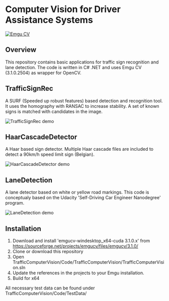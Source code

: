 # Computer Vision for Driver Assistance Systems
[![Emgu CV](https://avatars1.githubusercontent.com/u/2035816?v=3&s=40)](https://github.com/emgucv/emgucv)
## Overview
This repository contains basic applications for traffic sign recognition and lane detection. The code is written in C# .NET and uses Emgu CV (3.1.0.2504) as wrapper for OpenCV.

## TrafficSignRec
A SURF (Speeded up robust features) based detection and recognition tool. It uses the homography with RANSAC to increase stability. A set of known signs is matched with candidates in the image. 

![TrafficSignRec demo](https://github.com/anthony-mestdach/TrafficComputerVision/blob/master/Code/Results/TrafficSignRec/Afbeelding1.png)

## HaarCascadeDetector
A Haar based sign detector. Multiple Haar cascade files are included to detect a 90km/h speed limit sign (Belgian). 

![HaarCascadeDetector demo](https://github.com/anthony-mestdach/TrafficComputerVision/blob/master/Code/Results/HaarCascadeDetector/demo.png)

## LaneDetection
A lane detector based on white or yellow road markings. This code is conceptualy based on the Udacity 'Self-Driving Car Engineer Nanodegree' program.

![LaneDetection demo](https://github.com/anthony-mestdach/TrafficComputerVision/blob/master/Code/Results/LaneDetection/LaneDetection.gif)

## Installation
1) Download and install 'emgucv-windesktop_x64-cuda 3.1.0.x' from https://sourceforge.net/projects/emgucv/files/emgucv/3.1.0/
2) Clone or download this repository
3) Open TrafficComputerVision/Code/TrafficComputerVision/TrafficComputerVision.sln
4) Update the references in the projects to your Emgu installation.
5) Build for x64

All necessary test data can be found under TrafficComputerVision/Code/TestData/